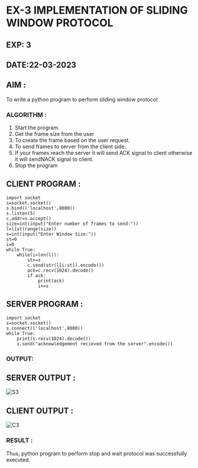 # EX-3 IMPLEMENTATION OF SLIDING WINDOW PROTOCOL
## EXP: 3
## DATE:22-03-2023
## AIM :
To write a python program to perform sliding window protocol
### ALGORITHM :
1. Start the program.
2. Get the frame size from the user
3. To create the frame based on the user request.
4. To send frames to server from the client side.
5. If your frames reach the server it will send ACK signal to client otherwise it will sendNACK signal to client.
6. Stop the program
## CLIENT PROGRAM :
```
import socket
s=socket.socket()
s.bind(('localhost',8000))
s.listen(5)
c,addr=s.accept()
size=int(input("Enter number of frames to send:"))
l=list(range(size))
s=int(input("Enter Window Size:"))
st=0
i=0
while True:
	while(i<len(l)):
		st+=s
		c.send(str(l[i:st]).encode())
		ack=c.recv(1024).decode()
		if ack:
			print(ack)
			i+=s
```
## SERVER PROGRAM :
```
import socket
s=socket.socket()
s.connect(('localhost',8000))
while True:
	print(s.recv(1024).decode())
	s.send("acknowledgement recieved from the server".encode())
```
### OUTPUT:
## SERVER OUTPUT :
![S3](https://github.com/Pranavvv12/EX-3/assets/121292280/8765a80d-4ee7-4dfa-8c8d-149143d70935)


## CLIENT OUTPUT :
![C3](https://github.com/Pranavvv12/EX-3/assets/121292280/2f8e4356-e75d-47ff-9774-b7e170f455f3)

### RESULT :
Thus, python program to perform stop and wait protocol was successfully executed.


